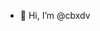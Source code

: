 - 👋 Hi, I’m @cbxdv

<!---
cbxdv/cbxdv is a ✨ special ✨ repository because its `README.md` (this file) appears on your GitHub profile.
You can click the Preview link to take a look at your changes.
--->
